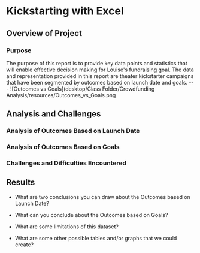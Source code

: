 # Kickstarting with Excel

## Overview of Project

### Purpose
The purpose of this report is to provide key data points and statistics that will enable effective decision making for Louise's fundraising goal. The data and representation provided in this report are theater kickstarter campaigns that have been segmented by outcomes based on launch date and goals. ---
![Outcomes vs Goals](desktop/Class Folder/Crowdfunding Analysis/resources/Outcomes_vs_Goals.png


## Analysis and Challenges

### Analysis of Outcomes Based on Launch Date

### Analysis of Outcomes Based on Goals

### Challenges and Difficulties Encountered

## Results

- What are two conclusions you can draw about the Outcomes based on Launch Date?

- What can you conclude about the Outcomes based on Goals?

- What are some limitations of this dataset?

- What are some other possible tables and/or graphs that we could create?
